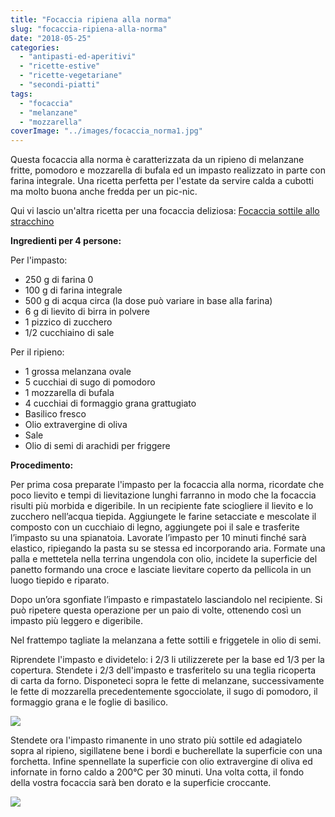 ```yaml
---
title: "Focaccia ripiena alla norma"
slug: "focaccia-ripiena-alla-norma"
date: "2018-05-25"
categories: 
  - "antipasti-ed-aperitivi"
  - "ricette-estive"
  - "ricette-vegetariane"
  - "secondi-piatti"
tags: 
  - "focaccia"
  - "melanzane"
  - "mozzarella"
coverImage: "../images/focaccia_norma1.jpg"
---
```


Questa focaccia alla norma è caratterizzata da un ripieno di melanzane fritte, pomodoro e mozzarella di bufala ed un impasto realizzato in parte con farina integrale. Una ricetta perfetta per l'estate da servire calda a cubotti ma molto buona anche fredda per un pic-nic.

Qui vi lascio un'altra ricetta per una focaccia deliziosa: [Focaccia sottile allo stracchino](https://cucinadalnord.it/focaccia-sottile-stracchino/)

**Ingredienti per 4 persone:**

Per l'impasto:

- 250 g di farina 0
- 100 g di farina integrale
- 500 g di acqua circa (la dose può variare in base alla farina)
- 6 g di lievito di birra in polvere
- 1 pizzico di zucchero
- 1/2 cucchiaino di sale

Per il ripieno:

- 1 grossa melanzana ovale
- 5 cucchiai di sugo di pomodoro
- 1 mozzarella di bufala
- 4 cucchiai di formaggio grana grattugiato
- Basilico fresco
- Olio extravergine di oliva
- Sale
- Olio di semi di arachidi per friggere

**Procedimento:**

Per prima cosa preparate l'impasto per la focaccia alla norma, ricordate che poco lievito e tempi di lievitazione lunghi farranno in modo che la focaccia risulti più morbida e digeribile. In un recipiente fate sciogliere il lievito e lo zucchero nell’acqua tiepida. Aggiungete le farine setacciate e mescolate il composto con un cucchiaio di legno, aggiungete poi il sale e trasferite l’impasto su una spianatoia. Lavorate l’impasto per 10 minuti finché sarà elastico, ripiegando la pasta su se stessa ed incorporando aria. Formate una palla e mettetela nella terrina ungendola con olio, incidete la superficie del panetto formando una croce e lasciate lievitare coperto da pellicola in un luogo tiepido e riparato.

Dopo un’ora sgonfiate l’impasto e rimpastatelo lasciandolo nel recipiente. Si può ripetere questa operazione per un paio di volte, ottenendo così un impasto più leggero e digeribile.

Nel frattempo tagliate la melanzana a fette sottili e friggetele in olio di semi.

Riprendete l'impasto e dividetelo: i 2/3 li utilizzerete per la base ed 1/3 per la copertura. Stendete i 2/3 dell'impasto e trasferitelo su una teglia ricoperta di carta da forno. Disponeteci sopra le fette di melanzane, successivamente le fette di mozzarella precedentemente sgocciolate, il sugo di pomodoro, il formaggio grana e le foglie di basilico.

![](https://cucinadalnord.it/wp-content/uploads/2018/05/focaccia_norma.jpg)

Stendete ora l'impasto rimanente in uno strato più sottile ed adagiatelo sopra al ripieno, sigillatene bene i bordi e bucherellate la superficie con una forchetta. Infine spennellate la superficie con olio extravergine di oliva ed infornate in forno caldo a 200°C per 30 minuti. Una volta cotta, il fondo della vostra focaccia sarà ben dorato e la superficie croccante.

![](https://cucinadalnord.it/wp-content/uploads/2018/05/focaccia_norma2.jpg)

